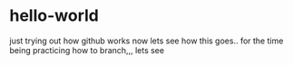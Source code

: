 # hello-world
just trying out how github works
 now lets see how this goes.. for the time being practicing how to branch,,, lets see
